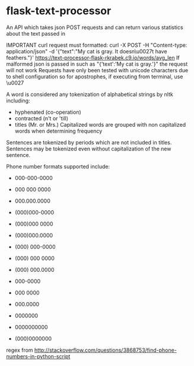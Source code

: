 # flask-text-processor
An API which takes json POST requests and can return various statistics about the text passed in

IMPORTANT
curl request must formatted:
curl -X POST -H "Content-type: application/json" -d '{"text":"My cat is gray. It doesn\u0027t have feathers."}' https://text-processor-flask-rkrabek.c9.io/words/avg_len
If malformed json is passed in such as "{'text':'My cat is gray.'}" the request will not work
Requests have only been tested with unicode characters due to shell configuration so for apostrophes, if executing from terminal, use \u0027

A word is considered any tokenization of alphabetical strings by nltk including:
- hyphenated (co-operation)
- contracted (n't or 'till)
- titles (Mr. or Mrs.)
Capitalized words are grouped with non capitalized words when determining frequency

Sentences are tokenized by periods which are not included in titles. 
Sentences may be tokenized even without capitalization of the new sentence.

Phone number formats supported include:
- 000-000-0000
- 000 000 0000
- 000.000.0000

- (000)000-0000
- (000)000 0000
- (000)000.0000
- (000) 000-0000
- (000) 000 0000
- (000) 000.0000

- 000-0000
- 000 0000
- 000.0000

- 0000000
- 0000000000
- (000)0000000

regex from http://stackoverflow.com/questions/3868753/find-phone-numbers-in-python-script